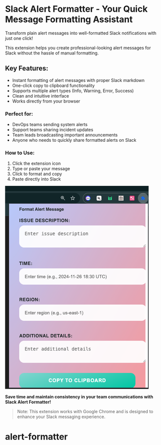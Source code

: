 # Slack Alert Formatter - Your Quick Message Formatting Assistant

Transform plain alert messages into well-formatted Slack notifications with just one click! 

This extension helps you create professional-looking alert messages for Slack without the hassle of manual formatting.

## Key Features:
* Instant formatting of alert messages with proper Slack markdown
* One-click copy to clipboard functionality
* Supports multiple alert types (Info, Warning, Error, Success)
* Clean and intuitive interface
* Works directly from your browser

### Perfect for:
* DevOps teams sending system alerts
* Support teams sharing incident updates
* Team leads broadcasting important announcements
* Anyone who needs to quickly share formatted alerts on Slack

### How to Use:

1. Click the extension icon
2. Type or paste your message
3. Click to format and copy
4. Paste directly into Slack

![alert](alert.png)

**Save time and maintain consistency in your team communications with Slack Alert Formatter!**

> Note: This extension works with Google Chrome and is designed to enhance your Slack messaging experience.
# alert-formatter
